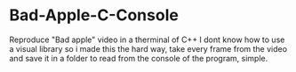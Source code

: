 # Bad-Apple-C-Console
Reproduce "Bad apple" video in a therminal of C++ 
I dont know how to use a visual library so i made this the hard way,
take every frame from the video and save it in a folder to read from the console
of the program, simple.
